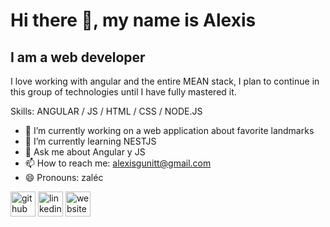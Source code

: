 <!--![I am a web developer](https://art.pixilart.com/9d54ee253ca2dec.gif)-->
# Hi there 👋, my name is Alexis
## I am a web developer

I love working with angular and the entire MEAN stack, I plan to continue in this group of technologies until I have fully mastered it.

Skills: ANGULAR / JS / HTML / CSS / NODE.JS

- 🔭 I’m currently working on a web application about favorite landmarks 
- 🌱 I’m currently learning NESTJS 
- 💬 Ask me about Angular y JS 
- 📫 How to reach me: alexisgunitt@gmail.com 
- 😄 Pronouns: zaléc 


[<img src='https://cdn.jsdelivr.net/npm/simple-icons@3.0.1/icons/github.svg' alt='github' height='40'>](https://github.com/https://github.com/Zaleck-a/)   [<img src='https://cdn.jsdelivr.net/npm/simple-icons@3.0.1/icons/linkedin.svg' alt='linkedin' height='40'>](https://www.linkedin.com/in/https://www.linkedin.com/in/alexis-armendariz/) [<img src='https://cdn.jsdelivr.net/npm/simple-icons@3.0.1/icons/icloud.svg' alt='website' height='40'>](https://zalec.me/)  

